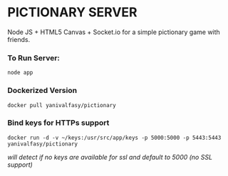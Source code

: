 # PICTIONARY SERVER

Node JS + HTML5 Canvas + Socket.io for a simple pictionary game with friends.

### To Run Server:

  `node app` 

### Dockerized Version

`docker pull yanivalfasy/pictionary`

### Bind keys for HTTPs support

`docker run -d -v ~/keys:/usr/src/app/keys -p 5000:5000 -p 5443:5443 yanivalfasy/pictionary`

*will detect if no keys are available for ssl and default to 5000 (no SSL support)*
